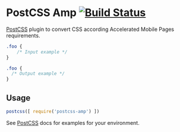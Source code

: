 # PostCSS Amp [![Build Status][ci-img]][ci]

[PostCSS] plugin to convert CSS according Accelerated Mobile Pages requirements.

[PostCSS]: https://github.com/postcss/postcss
[ci-img]:  https://travis-ci.org/tinovyatkin/postcss-amp.svg
[ci]:      https://travis-ci.org/tinovyatkin/postcss-amp

```css
.foo {
    /* Input example */
}
```

```css
.foo {
  /* Output example */
}
```

## Usage

```js
postcss([ require('postcss-amp') ])
```

See [PostCSS] docs for examples for your environment.
